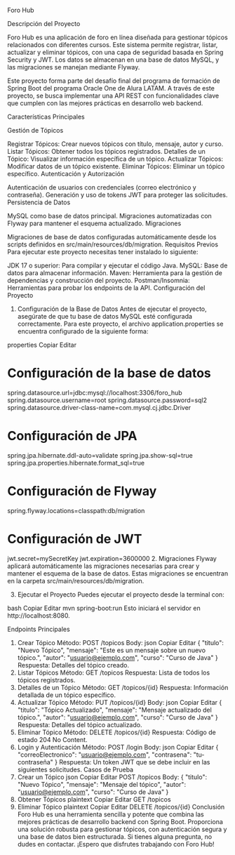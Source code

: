 Foro Hub

Descripción del Proyecto

Foro Hub es una aplicación de foro en línea diseñada para gestionar tópicos relacionados con diferentes cursos. Este sistema permite registrar, listar, actualizar y eliminar tópicos, con una capa de seguridad basada en Spring Security y JWT. Los datos se almacenan en una base de datos MySQL, y las migraciones se manejan mediante Flyway.

Este proyecto forma parte del desafío final del programa de formación de Spring Boot del programa Oracle One de Alura LATAM. A través de este proyecto, se busca implementar una API REST con funcionalidades clave que cumplen con las mejores prácticas en desarrollo web backend.

Características Principales

Gestión de Tópicos

Registrar Tópicos: Crear nuevos tópicos con título, mensaje, autor y curso.
Listar Tópicos: Obtener todos los tópicos registrados.
Detalles de un Tópico: Visualizar información específica de un tópico.
Actualizar Tópicos: Modificar datos de un tópico existente.
Eliminar Tópicos: Eliminar un tópico específico.
Autenticación y Autorización

Autenticación de usuarios con credenciales (correo electrónico y contraseña).
Generación y uso de tokens JWT para proteger las solicitudes.
Persistencia de Datos

MySQL como base de datos principal.
Migraciones automatizadas con Flyway para mantener el esquema actualizado.
Migraciones

Migraciones de base de datos configuradas automáticamente desde los scripts definidos en src/main/resources/db/migration.
Requisitos Previos
Para ejecutar este proyecto necesitas tener instalado lo siguiente:

JDK 17 o superior: Para compilar y ejecutar el código Java.
MySQL: Base de datos para almacenar información.
Maven: Herramienta para la gestión de dependencias y construcción del proyecto.
Postman/Insomnia: Herramientas para probar los endpoints de la API.
Configuración del Proyecto
1. Configuración de la Base de Datos
Antes de ejecutar el proyecto, asegúrate de que tu base de datos MySQL esté configurada correctamente. Para este proyecto, el archivo application.properties se encuentra configurado de la siguiente forma:

properties
Copiar
Editar
# Configuración de la base de datos

spring.datasource.url=jdbc:mysql://localhost:3306/foro_hub
spring.datasource.username=root
spring.datasource.password=sql2
spring.datasource.driver-class-name=com.mysql.cj.jdbc.Driver


# Configuración de JPA
spring.jpa.hibernate.ddl-auto=validate
spring.jpa.show-sql=true
spring.jpa.properties.hibernate.format_sql=true

# Configuración de Flyway
spring.flyway.locations=classpath:db/migration

# Configuración de JWT
jwt.secret=mySecretKey
jwt.expiration=3600000
2. Migraciones
Flyway aplicará automáticamente las migraciones necesarias para crear y mantener el esquema de la base de datos. Estas migraciones se encuentran en la carpeta src/main/resources/db/migration.

3. Ejecutar el Proyecto
Puedes ejecutar el proyecto desde la terminal con:

bash
Copiar
Editar
mvn spring-boot:run
Esto iniciará el servidor en http://localhost:8080.

Endpoints Principales
1. Crear Tópico
Método: POST /topicos
Body:
json
Copiar
Editar
{
  "titulo": "Nuevo Tópico",
  "mensaje": "Este es un mensaje sobre un nuevo tópico.",
  "autor": "usuario@ejemplo.com",
  "curso": "Curso de Java"
}
Respuesta: Detalles del tópico creado.
2. Listar Tópicos
Método: GET /topicos
Respuesta: Lista de todos los tópicos registrados.
3. Detalles de un Tópico
Método: GET /topicos/{id}
Respuesta: Información detallada de un tópico específico.
4. Actualizar Tópico
Método: PUT /topicos/{id}
Body:
json
Copiar
Editar
{
  "titulo": "Tópico Actualizado",
  "mensaje": "Mensaje actualizado del tópico.",
  "autor": "usuario@ejemplo.com",
  "curso": "Curso de Java"
}
Respuesta: Detalles del tópico actualizado.
5. Eliminar Tópico
Método: DELETE /topicos/{id}
Respuesta: Código de estado 204 No Content.
6. Login y Autenticación
Método: POST /login
Body:
json
Copiar
Editar
{
  "correoElectronico": "usuario@ejemplo.com",
  "contrasena": "tu-contraseña"
}
Respuesta: Un token JWT que se debe incluir en las siguientes solicitudes.
Casos de Prueba
1. Crear un Tópico
json
Copiar
Editar
POST /topicos
Body:
{
  "titulo": "Nuevo Tópico",
  "mensaje": "Mensaje del tópico",
  "autor": "usuario@ejemplo.com",
  "curso": "Curso de Java"
}
2. Obtener Tópicos
plaintext
Copiar
Editar
GET /topicos
3. Eliminar Tópico
plaintext
Copiar
Editar
DELETE /topicos/{id}
Conclusión
Foro Hub es una herramienta sencilla y potente que combina las mejores prácticas de desarrollo backend con Spring Boot. Proporciona una solución robusta para gestionar tópicos, con autenticación segura y una base de datos bien estructurada. Si tienes alguna pregunta, no dudes en contactar. ¡Espero que disfrutes trabajando con Foro Hub!
